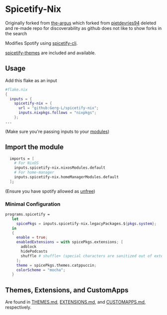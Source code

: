 # Spicetify-Nix

Originally forked from [the-argus](https://github.com/the-argus/spicetify-nix)
which forked from [pietdevries94](https://github.com/pietdevries94/spicetify-nix)
deleted and re-made repo for discoverability as github does not like to show forks in the search


Modifies Spotify using [spicetify-cli](https://github.com/spicetify/spicetify-cli).

[spicetify-themes](https://github.com/spicetify/spicetify-themes) are
included and available.

## Usage

Add this flake as an input
```nix
#flake.nix
{
  inputs = {
    spicetify-nix = {
      url = "github:Gerg-L/spicetify-nix";
      inputs.nixpkgs.follows = "nixpkgs";
    };
...
```
(Make sure you're passing inputs to your [modules](https://blog.nobbz.dev/posts/2022-12-12-getting-inputs-to-modules-in-a-flake))

## Import the module
```nix
  imports = [
    # For NixOS
    inputs.spicetify-nix.nixosModules.default
    # For home-manager
    inputs.spicetify-nix.homeManagerModules.default
  ];
```
(Ensure you have spotify allowed as [unfree](https://wiki.nixos.org/wiki/Unfree_Software))

### Minimal Configuration

```nix
programs.spicetify =
   let
     spicePkgs = inputs.spicetify-nix.legacyPackages.${pkgs.system};
   in
   {
     enable = true;
     enabledExtensions = with spicePkgs.extensions; [
       adblock
       hidePodcasts
       shuffle # shuffle+ (special characters are sanitized out of extension names)
     ];
     theme = spicePkgs.themes.catppuccin;
     colorScheme = "mocha";
   }
```

## Themes, Extensions, and CustomApps

Are found in [THEMES.md](./docs/THEMES.md), [EXTENSIONS.md](./docs/EXTENSIONS.md), and
[CUSTOMAPPS.md](./docs/CUSTOMAPPS.md), respectively.
